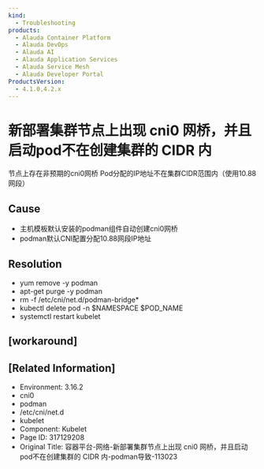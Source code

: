 ```yaml
---
kind:
  - Troubleshooting
products:
  - Alauda Container Platform
  - Alauda DevOps
  - Alauda AI
  - Alauda Application Services
  - Alauda Service Mesh
  - Alauda Developer Portal
ProductsVersion:
  - 4.1.0,4.2.x
---
```

<!-- A type of document that involves encountering a fault, diagnosing it, performing root cause analysis, and providing solutions. -->

# 新部署集群节点上出现 cni0 网桥，并且启动pod不在创建集群的 CIDR 内

节点上存在非预期的cni0网桥 Pod分配的IP地址不在集群CIDR范围内（使用10.88网段）

## Cause
- 主机模板默认安装的podman组件自动创建cni0网桥
- podman默认CNI配置分配10.88网段IP地址

## Resolution
- yum remove -y podman
- apt-get purge -y podman
- rm -f /etc/cni/net.d/podman-bridge*
- kubectl delete pod -n $NAMESPACE $POD_NAME
- systemctl restart kubelet

## [workaround]

## [Related Information]
- Environment: 3.16.2
- cni0
- podman
- /etc/cni/net.d
- kubelet
- Component: Kubelet
- Page ID: 317129208
- Original Title: 容器平台-网络-新部署集群节点上出现 cni0 网桥，并且启动pod不在创建集群的 CIDR 内-podman导致-113023
